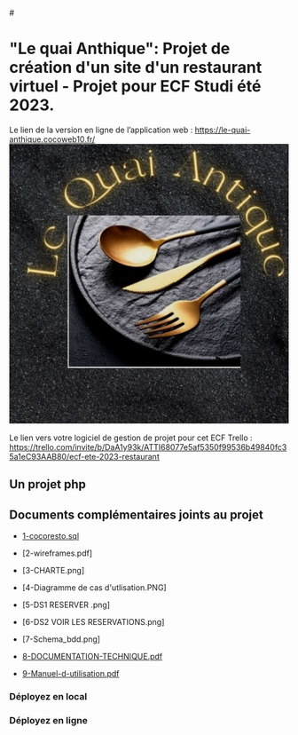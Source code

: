 #<h1>"Le quai Anthique": Projet de création d'un site d'un restaurant virtuel - Projet pour ECF Studi été 2023.</h1>

Le lien de la version en ligne de l’application web :
https://le-quai-anthique.cocoweb10.fr/
![Le logo](https://github.com/ChristelleCossard/restococo/blob/main/images/logo-quai-antique.jpg)

Le lien vers votre logiciel de gestion de projet pour cet ECF Trello :
https://trello.com/invite/b/DaA1y93k/ATTI68077e5af5350f99536b49840fc35a1eC93AAB80/ecf-ete-2023-restaurant

## Un projet php

## Documents complémentaires joints au projet

+ [1-cocoresto.sql](https://github.com/ChristelleCossard/restococo/blob/main/cocoresto.sql)

+ [2-wireframes.pdf]

+ [3-CHARTE.png]

+ [4-Diagramme de cas d'utlisation.PNG]

+ [5-DS1 RESERVER .png]

+ [6-DS2 VOIR LES RESERVATIONS.png]

+ [7-Schema_bdd.png]
  
+ [8-DOCUMENTATION-TECHNIQUE.pdf](https://github.com/ChristelleCossard/restococo/blob/main/00-Documents-complementaires/ECF_GraduateDeveloppeur_Juillet2023_copiearendre_COSSARD_Christelle.pdf)

+ [9-Manuel-d-utilisation.pdf](https://github.com/ChristelleCossard/restococo/blob/main/00-Documents-complementaires/ECF_GraduateDeveloppeur_Juillet2023_copiearendre_COSSARD_Christelle.pdf)

### Déployez en local

### Déployez en ligne

